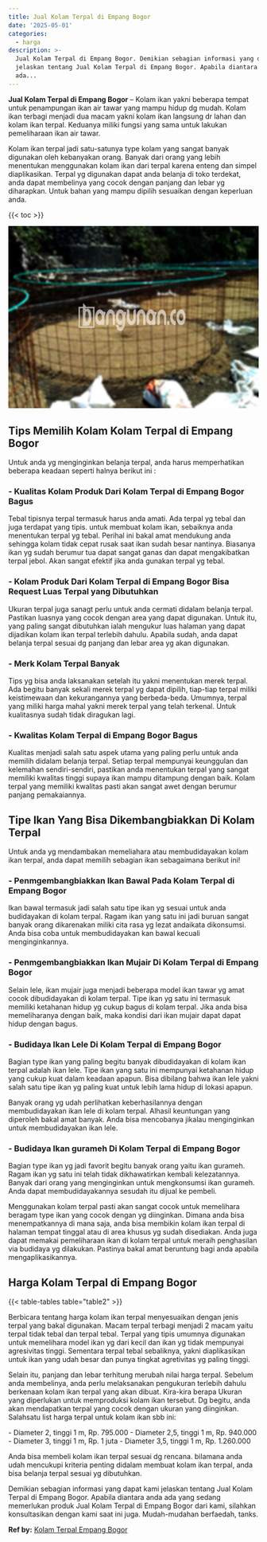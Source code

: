 ```yaml
---
title: Jual Kolam Terpal di Empang Bogor
date: '2025-05-01'
categories:
  - harga
description: >-
  Jual Kolam Terpal di Empang Bogor. Demikian sebagian informasi yang dapat kami
  jelaskan tentang Jual Kolam Terpal di Empang Bogor. Apabila diantara anda
  ada...
---
```


**Jual Kolam Terpal di Empang Bogor** – Kolam ikan yakni beberapa tempat untuk penampungan ikan air tawar yang mampu hidup dg mudah. Kolam ikan terbagi menjadi dua macam yakni kolam ikan langsung dr lahan dan kolam ikan terpal. Keduanya miliki fungsi yang sama untuk lakukan pemeliharaan ikan air tawar.

Kolam ikan terpal jadi satu-satunya type kolam yang sangat banyak digunakan oleh kebanyakan orang. Banyak dari orang yang lebih menentukan menggunakan kolam ikan dari terpal karena enteng dan simpel diaplikasikan. Terpal yg digunakan dapat anda belanja di toko terdekat, anda dapat membelinya yang cocok dengan panjang dan lebar yg diharapkan. Untuk bahan yang mampu dipilih sesuaikan dengan keperluan anda.

{{< toc >}}

![Jual Kolam Terpal di Empang Bogor](/images/jual-kolam-terpal-17.png)

## Tips Memilih Kolam Kolam Terpal di Empang Bogor

Untuk anda yg menginginkan belanja terpal, anda harus memperhatikan beberapa keadaan seperti halnya berikut ini :

### \- Kualitas Kolam Produk Dari Kolam Terpal di Empang Bogor Bagus

Tebal tipisnya terpal termasuk harus anda amati. Ada terpal yg tebal dan juga terdapat yang tipis. untuk membuat kolam ikan, sebaiknya anda menentukan terpal yg tebal. Perihal ini bakal amat mendukung anda sehingga kolam tidak cepat rusak saat ikan sudah besar nantinya. Biasanya ikan yg sudah berumur tua dapat sangat ganas dan dapat mengakibatkan terpal jebol. Akan sangat efektif jika anda gunakan terpal yg tebal.

### \- Kolam Produk Dari Kolam Terpal di Empang Bogor Bisa Request Luas Terpal yang Dibutuhkan

Ukuran terpal juga sanagt perlu untuk anda cermati didalam belanja terpal. Pastikan luasnya yang cocok dengan area yang dapat digunakan. Untuk itu, yang paling sangat dibutuhkan ialah mengukur luas halaman yang dapat dijadikan kolam ikan terpal terlebih dahulu. Apabila sudah, anda dapat belanja terpal sesuai dg panjang dan lebar area yg akan digunakan.

### \- Merk Kolam Terpal Banyak

Tips yg bisa anda laksanakan setelah itu yakni menentukan merek terpal. Ada begitu banyak sekali merek terpal yg dapat dipilih, tiap-tiap terpal miliki keistimewaan dan kekurangannya yang berbeda-beda. Umumnya, terpal yang miliki harga mahal yakni merek terpal yang telah terkenal. Untuk kualitasnya sudah tidak diragukan lagi.

### \- Kwalitas Kolam Terpal di Empang Bogor Bagus

Kualitas menjadi salah satu aspek utama yang paling perlu untuk anda memilih didalam belanja terpal. Setiap terpal mempunyai keunggulan dan kelemahan sendiri-sendiri, pastikan anda menentukan terpal yang sangat memiliki kwalitas tinggi supaya ikan mampu ditampung dengan baik. Kolam terpal yang memiliki kwalitas pasti akan sangat awet dengan berumur panjang pemakaiannya.

## Tipe Ikan Yang Bisa Dikembangbiakkan Di Kolam Terpal

Untuk anda yg mendambakan memeliahara atau membudidayakan kolam ikan terpal, anda dapat memilih sebagian ikan sebagaimana berikut ini!

### \- Penmgembangbiakkan Ikan Bawal Pada Kolam Terpal di Empang Bogor

Ikan bawal termasuk jadi salah satu tipe ikan yg sesuai untuk anda budidayakan di kolam terpal. Ragam ikan yang satu ini jadi buruan sangat banyak orang dikarenakan miliki cita rasa yg lezat andaikata dikonsumsi. Anda bisa coba untuk membudidayakan kan bawal kecuali menginginkannya.

### \- Penmgembangbiakkan Ikan Mujair Di Kolam Terpal di Empang Bogor

Selain lele, ikan mujair juga menjadi beberapa model ikan tawar yg amat cocok dibudidayakan di kolam terpal. Tipe ikan yg satu ini termasuk memiliki ketahanan hidup yg cukup bagus di kolam terpal. Jika anda bisa memeliharanya dengan baik, maka kondisi dari ikan mujair dapat dapat hidup dengan bagus.

### \- Budidaya Ikan Lele Di Kolam Terpal di Empang Bogor

Bagian type ikan yang paling begitu banyak dibudidayakan di kolam ikan terpal adalah ikan lele. Tipe ikan yang satu ini mempunyai ketahanan hidup yang cukup kuat dalam keadaan apapun. Bisa dibilang bahwa ikan lele yakni salah satu tipe ikan yg paling kuat untuk lebih lama hidup di lokasi apapun.

Banyak orang yg udah perlihatkan keberhasilannya dengan membudidayakan ikan lele di kolam terpal. Alhasil keuntungan yang diperoleh bakal amat banyak. Anda bisa mencobanya jikalau menginginkan untuk membudidayakan ikan lele.

### \- Budidaya Ikan gurameh Di Kolam Terpal di Empang Bogor

Bagian type ikan yg jadi favorit begitu banyak orang yaitu ikan gurameh. Ragam ikan yg satu ini telah tidak dikhawatirkan kembali kelezatannya. Banyak dari orang yang menginginkan untuk mengkonsumsi ikan gurameh. Anda dapat membudidayakannya sesudah itu dijual ke pembeli.

Menggunakan kolam terpal pasti akan sangat cocok untuk memelihara beragam type ikan yang cocok dengan yg diinginkan. Dimana anda bisa menempatkannya di mana saja, anda bisa membikin kolam ikan terpal di halaman tempat tinggal atau di area khusus yg sudah disediakan. Anda juga dapat memakai pemeliharaan ikan di kolam terpal untuk meraih penghasilan via budidaya yg dilakukan. Pastinya bakal amat beruntung bagi anda apabila mengaplikasikannya.

## Harga Kolam Terpal di Empang Bogor

{{< table-tables table="table2" >}}

Berbicara tentang harga kolam ikan terpal menyesuaikan dengan jenis terpal yang bakal digunakan. Macam terpal terbagi menjadi 2 macam yaitu terpal tidak tebal dan terpal tebal. Terpal yang tipis umumnya digunakan untuk memelihara model ikan yg dari kecil dan ikan yg tidak mempunyai agresivitas tinggi. Sementara terpal tebal sebaliknya, yakni diaplikasikan untuk ikan yang udah besar dan punya tingkat agretivitas yg paling tinggi.

Selain itu, panjang dan lebar terhitung merubah nilai harga terpal. Sebelum anda membelinya, anda perlu melaksanakan pengukuran terlebih dahulu berkenaan kolam ikan terpal yang akan dibuat. Kira-kira berapa Ukuran yang diperlukan untuk memproduksi kolam ikan tersebut. Dg begitu, anda akan mendapatkan terpal yang cocok dengan ukuran yang diinginkan. Salahsatu list harga terpal untuk kolam ikan sbb ini:

\- Diameter 2, tinggi 1 m, Rp. 795.000 - Diameter 2,5, tinggi 1 m, Rp. 940.000 - Diameter 3, tinggi 1 m, Rp. 1 juta - Diameter 3,5, tinggi 1 m, Rp. 1.260.000

Anda bisa membeli kolam ikan terpal sesuai dg rencana. bilamana anda udah mencukupi kriteria penting didalam membuat kolam ikan terpal, anda bisa belanja terpal sesuai yg dibutuhkan.

Demikian sebagian informasi yang dapat kami jelaskan tentang Jual Kolam Terpal di Empang Bogor. Apabila diantara anda ada yang sedang memerlukan produk Jual Kolam Terpal di Empang Bogor dari kami, silahkan konsultasikan dengan kami saat ini juga. Mudah-mudahan berfaedah, tanks.

**Ref by:** [Kolam Terpal Empang Bogor](https://id.wikipedia.org/wiki/Kolam)
